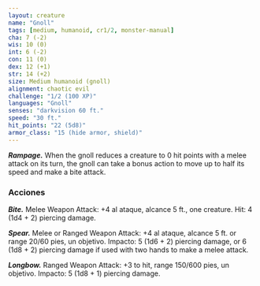 ```yaml
---
layout: creature
name: "Gnoll"
tags: [medium, humanoid, cr1/2, monster-manual]
cha: 7 (-2)
wis: 10 (0)
int: 6 (-2)
con: 11 (0)
dex: 12 (+1)
str: 14 (+2)
size: Medium humanoid (gnoll)
alignment: chaotic evil
challenge: "1/2 (100 XP)"
languages: "Gnoll"
senses: "darkvision 60 ft."
speed: "30 ft."
hit_points: "22 (5d8)"
armor_class: "15 (hide armor, shield)"
---
```


***Rampage.*** When the gnoll reduces a creature to 0 hit points with a melee attack on its turn, the gnoll can take a bonus action to move up to half its speed and make a bite attack.

### Acciones

***Bite.*** Melee Weapon Attack: +4 al ataque, alcance 5 ft., one creature. Hit: 4 (1d4 + 2) piercing damage.

***Spear.*** Melee or Ranged Weapon Attack: +4 al ataque, alcance 5 ft. or range 20/60 pies, un objetivo. Impacto: 5 (1d6 + 2) piercing damage, or 6 (1d8 + 2) piercing damage if used with two hands to make a melee attack.

***Longbow.*** Ranged Weapon Attack: +3 to hit, range 150/600 pies, un objetivo. Impacto: 5 (1d8 + 1) piercing damage.